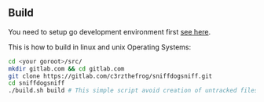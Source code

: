 ## Build

You need to setup go development environment first [see here](https://go.dev/doc/install).

This is how to build in linux and unix Operating Systems:

```bash
cd <your goroot>/src/
mkdir gitlab.com && cd gitlab.com
git clone https://gitlab.com/c3rzthefrog/sniffdogsniff.git
cd sniffdogsniff
./build.sh build # This simple script avoid creation of untracked files
```